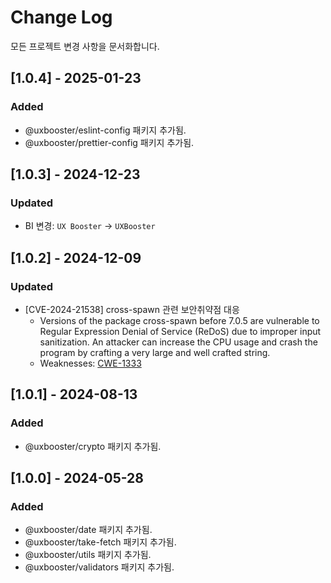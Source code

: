 # Change Log

모든 프로젝트 변경 사항을 문서화합니다.

## [1.0.4] - 2025-01-23

### Added

- @uxbooster/eslint-config 패키지 추가됨.
- @uxbooster/prettier-config 패키지 추가됨.

## [1.0.3] - 2024-12-23

### Updated

- BI 변경: `UX Booster` -> `UXBooster`

## [1.0.2] - 2024-12-09

### Updated

- [CVE-2024-21538] cross-spawn 관련 보안취약점 대응
  - Versions of the package cross-spawn before 7.0.5 are vulnerable to Regular Expression Denial of Service (ReDoS) due to improper input sanitization. An attacker can increase the CPU usage and crash the program by crafting a very large and well crafted string.
  - Weaknesses: [CWE-1333](https://cwe.mitre.org/data/definitions/1333.html)

## [1.0.1] - 2024-08-13

### Added

- @uxbooster/crypto 패키지 추가됨.

## [1.0.0] - 2024-05-28

### Added

- @uxbooster/date 패키지 추가됨.
- @uxbooster/take-fetch 패키지 추가됨.
- @uxbooster/utils 패키지 추가됨.
- @uxbooster/validators 패키지 추가됨.
